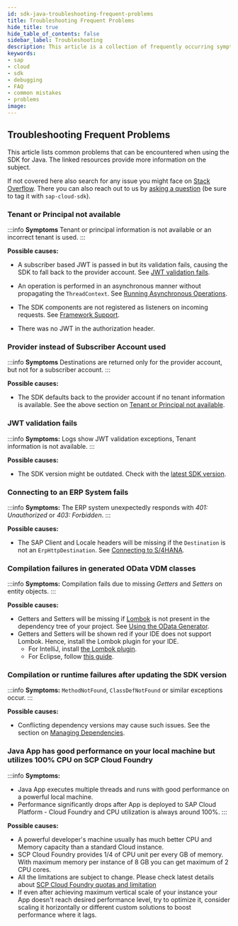 ```yaml
---
id: sdk-java-troubleshooting-frequent-problems
title: Troubleshooting Frequent Problems
hide_title: true
hide_table_of_contents: false
sidebar_label: Troubleshooting
description: This article is a collection of frequently occurring symptoms and a short guidance on how to address them.
keywords:
- sap
- cloud
- sdk
- debugging
- FAQ
- common mistakes
- problems
image:
---
```


## Troubleshooting Frequent Problems

This article lists common problems that can be encountered when using the SDK for Java.
The linked resources provide more information on the subject.

If not covered here also search for any issue you might face on [Stack Overflow](https://stackoverflow.com/questions/tagged/sap-cloud-sdk).
There you can also reach out to us by [asking a question](https://stackoverflow.com/questions/ask) (be sure to tag it with `sap-cloud-sdk`).

### Tenant or Principal not available

:::info **Symptoms**
Tenant or principal information is not available or an incorrect tenant is used.
:::

**Possible causes:**

- A subscriber based JWT is passed in but its validation fails, causing the SDK to fall back to the provider account.
  See [JWT validation fails](#jwt-validation-fails).

- An operation is performed in an asynchronous manner without propagating the `ThreadContext`.
  See [Running Asynchronous Operations](../features/multi-tenancy/multi-tenancy-thread-context#running-asynchronous-operations).

- The SDK components are not registered as listeners on incoming requests.
  See [Framework Support](../getting-started#framework-integration).

- There was no JWT in the authorization header.

### Provider instead of Subscriber Account used

:::info **Symptoms**
Destinations are returned only for the provider account, but not for a subscriber account.
:::

**Possible causes:**
- The SDK defaults back to the provider account if no tenant information is available. See the above section on [Tenant or Principal not available](#tenant-or-principal-not-available).

### JWT validation fails

:::info **Symptoms:**
Logs show JWT validation exceptions, Tenant information is not available.
:::

**Possible causes:**

- The SDK version might be outdated.
  Check with the [latest SDK version](https://search.maven.org/artifact/com.sap.cloud.sdk/sdk-bom).

### Connecting to an ERP System fails

:::info **Symptoms:**
The ERP system unexpectedly responds with _401: Unauthorized_ or _403: Forbidden_.
:::

**Possible causes:**

- The SAP Client and Locale headers will be missing if the `Destination` is not an `ErpHttpDestination`.
  See [Connecting to S/4HANA](../features/connectivity/sdk-connectivity-destination-service#connect-to-on-premise-s4hana-system).

### Compilation failures in generated OData VDM classes

:::info **Symptoms:**
Compilation fails due to missing _Getters_ and _Setters_ on entity objects.
:::

**Possible causes:**

- Getters and Setters will be missing if [Lombok](https://projectlombok.org/) is not present in the dependency tree of your project.
  See [Using the OData Generator](http://localhost:3000/cloud-sdk/docs/java/features/odata/generate-typed-odata-v2-and-v4-client-for-java#using-the-odata-generator).
- Getters and Setters will be shown red if your IDE does not support Lombok. Hence, install the Lombok plugin for your IDE.
  - For IntelliJ, install [the Lombok plugin](https://plugins.jetbrains.com/plugin/6317-lombok).
  - For Eclipse, follow [this guide](https://projectlombok.org/setup/eclipse).

### Compilation or runtime failures after updating the SDK version

:::info  **Symptoms:**
`MethodNotFound`, `ClassDefNotFound` or similar exceptions occur.
:::

**Possible causes:**

- Conflicting dependency versions may cause such issues.
  See the section on [Managing Dependencies](guides/dependencies.md#dealing-with-dependency-conflicts).

### Java App has good performance on your local machine but utilizes 100% CPU on SCP Cloud Foundry

:::info **Symptoms:**
- Java App executes multiple threads and runs with good performance on a powerful local machine.
- Performance significantly drops after App is deployed to SAP Cloud Platform - Cloud Foundry and CPU utilization is always around 100%.
:::

**Possible causes:**

- A powerful developer's machine usually has much better CPU and Memory capacity than a standard Cloud instance.
- SCP Cloud Foundry provides 1/4 of CPU unit per every GB of memory. With maximum memory per instance of 8 GB you can get maximum of 2 CPU cores.
- All the limitations are subject to change. Please check latest details about [SCP Cloud Foundry quotas and limitation](https://help.sap.com/viewer/3504ec5ef16548778610c7e89cc0eac3/Cloud/en-US/9c7092c7b7ae4d49bc8ae35fdd0e0b18.html#loio9809fa4f02cb4696baea5c23d6eaac94)
- If even after achieving maximum vertical scale of your instance your App doesn't reach desired performance level, try to optimize it, consider scaling it horizontally or different custom solutions to boost performance where it lags.
